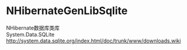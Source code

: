 # NHibernateGenLibSqlite
NHibernate数据库类库<br/>
System.Data.SQLite http://system.data.sqlite.org/index.html/doc/trunk/www/downloads.wiki
